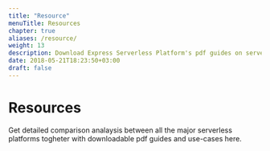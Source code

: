 ```yaml
---
title: "Resource"
menuTitle: Resources
chapter: true
aliases: /resource/
weight: 13
description: Download Express Serverless Platform's pdf guides on serverless platform comparisons and use-cases here.
date: 2018-05-21T18:23:50+03:00
draft: false
---
```


# Resources

Get detailed comparison analaysis between all the major serverless platforms togheter with downloadable pdf guides and use-cases here.
